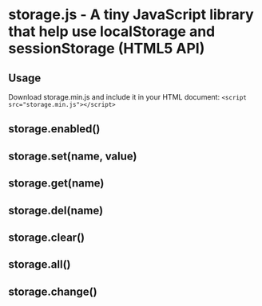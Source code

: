 # storage.js - A tiny JavaScript library that help use localStorage and sessionStorage (HTML5 API)

## Usage
Download storage.min.js and include it in your HTML document:
`<script src="storage.min.js"></script>`


## storage.enabled()

## storage.set(name, value)

## storage.get(name)

## storage.del(name)

## storage.clear()

## storage.all()

## storage.change()
